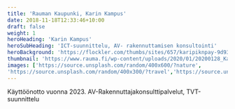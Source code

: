 ```yaml
---
title: 'Rauman Kaupunki, Karin Kampus'
date: 2018-11-18T12:33:46+10:00
draft: false
weight: 1
heroHeading: 'Karin Kampus'
heroSubHeading: 'ICT-suunnittelu, AV- rakennuttamisen konsultointi'
heroBackground: 'https://flockler.com/thumbs/sites/657/karipiknpay-9d93b429-290b-4c8d-b93e-e5efab7faabb_s1430x0_q80_noupscale.jpg'
thumbnail: 'https://www.rauma.fi/wp-content/uploads/2020/01/20200128_Karin-kampus_sisaankaynti_Verstas-Arkkitehdit-pieni.jpg'
images: ['https://source.unsplash.com/random/400x600/?nature', 
'https://source.unsplash.com/random/400x300/?travel','https://source.unsplash.com/random/400x300/?architecture','https://source.unsplash.com/random/400x600/?buildings','https://source.unsplash.com/random/400x300/?city','https://source.unsplash.com/random/400x600/?business']
---
```


Käyttöönotto vuonna 2023. AV-Rakennuttajakonsulttipalvelut, TVT-suunnittelu


